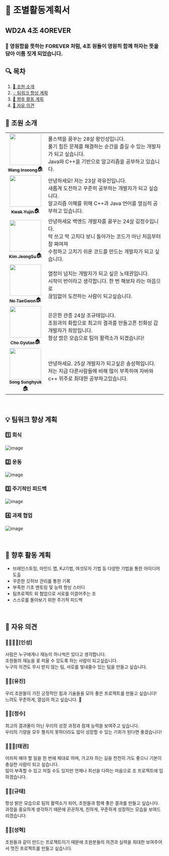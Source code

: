 # 📢 조별활동계획서 

## WD2A 4조 4OREVER
### 🐾 영원함을 뜻하는 FOREVER 처럼, 4조 원들이 영원히 함께 하자는 뜻을 담아 이름 짓게 되었습니다.



## 🔍 목차
1. [🧐 조원 소개](#-%EC%A1%B0%EC%9B%90-%EC%86%8C%EA%B0%9C) 
2. [💡 팀워크 향상 계획](#-%ED%8C%80%EC%9B%8C%ED%81%AC-%ED%96%A5%EC%83%81-%EA%B3%84%ED%9A%8D)
3. [🚩 향후 활동 계획](#-%ED%8C%80%EC%9B%8C%ED%81%AC-%ED%96%A5%EC%83%81-%EA%B3%84%ED%9A%8D)
4. [🎤 자유 의견](#-%EC%9E%90%EC%9C%A0-%EC%9D%98%EA%B2%AC)


## 🧐 조원 소개
<table>
  <tr>
    <td align="center"><a href=https://github.com/tkdrms4585><img src="https://avatars.githubusercontent.com/u/76689529?v=4" width="100px;" alt=""/><br /><sub><b>Wang Inseong</b></sub>🏠</a></td>
    <td>
    풀스택을 꿈꾸는 28살 왕인성입니다. <br> 
    풀기 힘든 문제를 해결하는 순간을 즐길 수 있는 개발자가 되고 싶습니다. <br>
    Java와 C++을 기반으로 알고리즘을 공부하고 있습니다.<br>
    </td>
  </tr>
  <tr> 
    <td align="center"><a href=https://github.com/ooyniz><img src="https://avatars.githubusercontent.com/u/102000749?s=400&u=e37dfcd4c2198dacdea46fe91161c03108738ecb&v=4" width="100px;" alt=""/><br /><sub><b>Kwak Yujin</b></sub>🏠</a></td>
    <td> 
    안녕하세요! 저는 23살 곽유진입니다.  <br> 
    새롭게 도전하고 꾸준히 공부하는 개발자가 되고 싶습니다.<br>
    알고리즘 이해를 위해 C++과 Java 언어를 열심히 공부하고 있습니다. <br>
    </td>
  </tr>
  <tr>
    <td align="center"><a href=https://github.com/YJU-KimJeongSu><img src="https://avatars.githubusercontent.com/u/103088862?v=4" width="100px;" alt=""/><br /><sub><b>Kim JeongSu</b></sub>🏠</a></td>  
    <td> 
    안녕하세요 백엔드 개발자를 꿈꾸는 24살 김정수입니다. <br>
    막 쓰고 막 고치다 보니 돌아가는 코드가 아닌 처음부터 잘 짜여져 <br>
    수정하고 고치기 쉬운 코드를 만드는 개발자가 되고 싶습니다. <br>
    </td>
  </tr>
 <tr>
    <td align="center"><a href=https://github.com/NoTaeGwon><img src="https://avatars.githubusercontent.com/u/103228982?v=4" width="100px;" alt=""/><br /><sub><b>No TaeGwon</b></sub>🏠</a></td>  
    <td> 
    열정이 넘치는 개발자가 되고 싶은 노태권입니다. <br>
    시작이 반이라고 생각합니다. 한 번 해보자 라는 마음으로<br>
    끊임없이 도전하는 사람이 되고싶습니다. <br>
    </td>
  </tr>
  <tr>
    <td align="center"><a href=https://github.com/cchrbxo><img src="https://avatars.githubusercontent.com/u/102796551?v=4" width="100px;" alt=""/><br /><sub><b>Cho Gyutae</b></sub>🏠</a></td>  
    <td> 
    은은한 관종 24살 조규태입니다. <br>
    조원과의 화합으로 최고의 결과를 만들고픈 친화성 갑 개발자가 희망입니다.  <br>
    항상 밝은 모습으로 팀의 활력소가 되겠습니다! 
    </td>
  </tr>
  <tr>
    <td align="center"><a href=https://github.com/thd8172><img src="https://avatars.githubusercontent.com/u/113906692?v=4" width="100px;" alt=""/><br /><sub><b>Song Sunghyuk</b></sub>🏠</a></td>  
    <td> 
    안녕하세요. 25살 개발자가 되고싶은 송성혁입니다. <br>
    저는 지금 다른사람들에 비해 많이 부족하여 자바와 c++ 위주로 최대한 공부하고있습니다. <br>
    </td>
  </tr>

</table>

<br>


## 💡 팀워크 향상 계획
### 1️⃣ 회식
![image](https://user-images.githubusercontent.com/102000749/191246617-90782db2-11c3-4583-8a52-d8ec71e79c4f.png) <br>
### 2️⃣ 운동
![image](https://user-images.githubusercontent.com/102000749/191247141-678deae8-5fb0-49fa-8edc-ab4ec92fa6f4.png) <br>
### 3️⃣ 주기적인 피드백
![image](https://user-images.githubusercontent.com/102000749/191247626-4a2f13b5-6a12-4ec1-9080-483eec3a03ab.png) <br>
### 4️⃣ 과제 협업
![image](https://user-images.githubusercontent.com/102000749/191247835-8a9ab170-380c-4a55-9acd-4d0353f5ded9.png) <br>

<br>


## 🚩 향후 활동 계획
* 브레인스토밍, 마인드 맵, KJ기법, 여섯모자 기법 등 다양한 기법을 통한 아이디어 도출 <br>
* 꾸준한 깃허브 관리를 통한 기록
* 부족한 기초 멘토링 및 능력 향상 스터디<br>
* 팀프로젝트 외 협업으로 서로를 이끌어주는 조<br>
* 스스로를 돌아보기 위한 주기적 피드백<br>



<br>


## 🎤 자유 의견

### 👑🧔🏻‍♀️[인성] 
사람은 누구에게나 재능이 하나씩은 있다고 생각합니다.<br>
조원들의 재능을 꽃 피울 수 있도록 하는 사람이 되고싶습니다.<br>
누구의 의견도 무시 받지 않는 팀, 서로를 빛내줄수 있는 팀을 만들고 싶습니다.

### 👧🏻[유진] 
우리 조원들이 가진 긍정적인 힘과 기술들을 모아 좋은 프로젝트를 만들고 싶습니다! <br>
느려도 꾸준하게, 열심히 하고 싶습니다. 🐌

### 👦🏻[정수]
최고의 결과물이 아닌 우리의 성장 과정과 잠재 능력을 보여주고 싶습니다. <br>
우리의 기량을 모두 펼치지 못하더라도 많이 성장할 수 있는 기회가 된다면 좋겠습니다!

### 👨🏻‍🦱[태권]
어차피 해야 할 일을 한 번에 제대로 하며, 가고자 하는 길을 천천히 가도 좋으니 기본이 충실한 사람이 되고 싶습니다. <br>
많이 부족할 수 있고 처질 수도 있지만 언제나 최선을 다하는 마음으로 조 프로젝트에 임하겠습니다.

### 🧒🏻[규태]
항상 밝은 모습으로 팀의 활력소가 되어, 조원들과 함께 좋은 결과를 만들고 싶습니다.<br>
과정을 중요하게 생각하기 때문에 끈끈하게, 친하게, 꾸준하게 성장하는 모습을 보여드리겠습니다.

### 🧑🏻[성혁]
조원들과 같이 만드는 프로젝트이기 때문에 조원분들의 의견과 실력을 최대한 보여주어서 멋진 프로젝트를 만들고 싶습니다.
<br>




